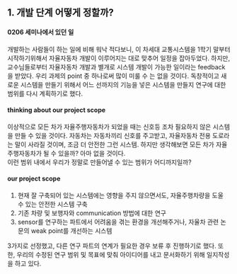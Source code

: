 ## 1. 개발 단계 어떻게 정할까?

#### 0206 세미나에서 있던 일
  개발하는 사람들이 하는 일에 비해 워낙 적다보니, 이 차세대 교통시스템을 1학기 말부터 시작하기위해서 자율자동차 개발이 이루어지는 대로 맞추어 일정을 잡아두었다. 하지만, 교수님들로부터 자율자동차 개발과 별개로 시스템 개발이 가능한 일이라는 feedback을 받았다. 우리 과제의 point 중 하나로써 많이 미룰 수 는 없을 것이다. 독창적이고 새로운 시스템을 만들기 위해서 어느 선까지의 기능을 넣은 시스템을 만들지 연구에 대한 범위를 다시 계획하기로 했다.

#### thinking about our project scope
  이상적으로 모든 차가 자율주행자동차가 되었을 때는 신호등 조차 필요하지 않은 시스템을 만들 수 있을 것이다. 자동차는 자동차끼리 신호를 주고받고, 자율자동차 전용 도로라는 말이 사라질 것이며, 조금 더 안전한 그런 시스템. 하지만 생각해보면 모든 차가 자율주행자동차가 될 수 있을까? 아마 없을 것이다. <br/>
  이런 범위 내에서 우리가 정말로 만들어낼 수 있는 범위가 어디까지일까?

#### our project scope
1. 현재 잘 구축되어 있는 시스템에는 영향을 주지 않으면서도, 자율주행차량을 도울 수 있는 안전한 시스템 구축
2. 기존 차량 및 보행자와 communication 방법에 대한 연구
3. sensor를 연구하는 파트에서 어려움을 겪는 환경을 개선해주거나, 자율차 관련 논문의 weak point를 개선하는 시스템 <br/>

3가지로 선정했고, 다른 연구 파트의 연계가 필요한 경우 보류 후 진행하기로 했다. 또한, 우리의 수정된 연구 범위 및 목표에 맞춰 아이디어를 내고 문서화하기 위해 일지작성을 하고 있다.
